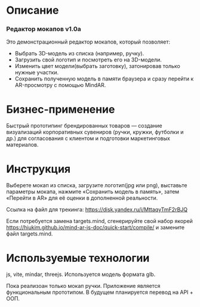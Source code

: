 # Описание 

### Редактор мокапов v1.0a

Это демонстрационный редактор мокапов, который позволяет:
* Выбрать 3D-модель из списка (например, ручку).
* Загрузить свой логотип и посмотреть его на 3D-модели.
* Изменить цвет модели(выбрать заготовку), затонировав только нужные участки.
* Сохранить полученную модель в памяти браузера и сразу перейти к AR-просмотру с помощью MindAR.

# Бизнес-применение 
Быстрый прототипинг брендированных товаров — создание визуализаций корпоративных сувениров (ручки, кружки, футболки и др.) для согласования с клиентом и подготовки маркетинговых материалов.

# Инструкция
Выберете мокап из списка, загрузите логотип(jpg или png), выставьте параметры мокапа, нажмите «Сохранить модель в память», затем «Перейти в AR» для её оценки в дополненной реальности. 

Ссылка на файл для трекинга: https://disk.yandex.ru/i/MttaqyTmF2rBJQ

Если потребуется замена targets.mind, сгенерируйте свой набор якорей https://hiukim.github.io/mind-ar-js-doc/quick-start/compile/ и замените файл targets.mind.

# Используемые технологии
js, vite, mindar, threejs. Используется модель формата glb. 

Пока реализоан только мокап ручки. Приложение является функциональным прототипом. В будущем планируется перевод на API + ООП.
